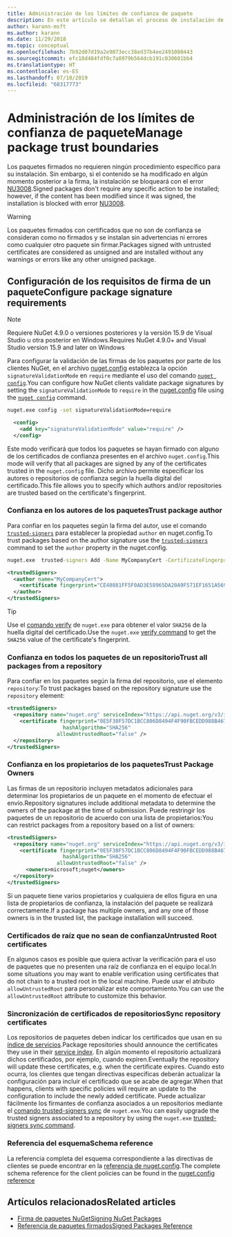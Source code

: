 ```yaml
---
title: Administración de los límites de confianza de paquete
description: En este artículo se detallan el proceso de instalación de paquetes NuGet firmados y las opciones de configuración de la confianza en la firma de los paquetes.
author: karann-msft
ms.author: karann
ms.date: 11/29/2018
ms.topic: conceptual
ms.openlocfilehash: 7b92d07d19a2e9073ecc38ed37b4ee2491080443
ms.sourcegitcommit: efc18d484fdf0c7a8979b564dcb191c030601bb4
ms.translationtype: HT
ms.contentlocale: es-ES
ms.lasthandoff: 07/18/2019
ms.locfileid: "68317773"
---
```

# <a name="manage-package-trust-boundaries"></a><span data-ttu-id="25743-103">Administración de los límites de confianza de paquete</span><span class="sxs-lookup"><span data-stu-id="25743-103">Manage package trust boundaries</span></span>

<span data-ttu-id="25743-104">Los paquetes firmados no requieren ningún procedimiento específico para su instalación. Sin embargo, si el contenido se ha modificado en algún momento posterior a la firma, la instalación se bloqueará con el error [NU3008](../reference/errors-and-warnings/NU3008.md).</span><span class="sxs-lookup"><span data-stu-id="25743-104">Signed packages don't require any specific action to be installed; however, if the content has been modified since it was signed, the installation is blocked with error [NU3008](../reference/errors-and-warnings/NU3008.md).</span></span>

> [!Warning]
> <span data-ttu-id="25743-105">Los paquetes firmados con certificados que no son de confianza se consideran como no firmados y se instalan sin advertencias ni errores como cualquier otro paquete sin firmar.</span><span class="sxs-lookup"><span data-stu-id="25743-105">Packages signed with untrusted certificates are considered as unsigned and are installed without any warnings or errors like any other unsigned package.</span></span>

## <a name="configure-package-signature-requirements"></a><span data-ttu-id="25743-106">Configuración de los requisitos de firma de un paquete</span><span class="sxs-lookup"><span data-stu-id="25743-106">Configure package signature requirements</span></span>

> [!Note]
> <span data-ttu-id="25743-107">Requiere NuGet 4.9.0 o versiones posteriores y la versión 15.9 de Visual Studio u otra posterior en Windows.</span><span class="sxs-lookup"><span data-stu-id="25743-107">Requires NuGet 4.9.0+ and Visual Studio version 15.9 and later on Windows</span></span>

<span data-ttu-id="25743-108">Para configurar la validación de las firmas de los paquetes por parte de los clientes NuGet, en el archivo [nuget.config](../reference/nuget-config-file.md) establezca la opción `signatureValidationMode` en `require` mediante el uso del comando [`nuget config`](../reference/cli-reference/cli-ref-config.md).</span><span class="sxs-lookup"><span data-stu-id="25743-108">You can configure how NuGet clients validate package signatures by setting the `signatureValidationMode` to `require` in the [nuget.config](../reference/nuget-config-file.md) file using the [`nuget config`](../reference/cli-reference/cli-ref-config.md) command.</span></span>

```cmd
nuget.exe config -set signatureValidationMode=require
```

```xml
  <config>
    <add key="signatureValidationMode" value="require" />
  </config>
```

<span data-ttu-id="25743-109">Este modo verificará que todos los paquetes se hayan firmado con alguno de los certificados de confianza presentes en el archivo `nuget.config`.</span><span class="sxs-lookup"><span data-stu-id="25743-109">This mode will verify that all packages are signed by any of the certificates trusted in the `nuget.config` file.</span></span> <span data-ttu-id="25743-110">Dicho archivo permite especificar los autores o repositorios de confianza según la huella digital del certificado.</span><span class="sxs-lookup"><span data-stu-id="25743-110">This file allows you to specify which authors and/or repositories are trusted based on the certificate's fingerprint.</span></span>

### <a name="trust-package-author"></a><span data-ttu-id="25743-111">Confianza en los autores de los paquetes</span><span class="sxs-lookup"><span data-stu-id="25743-111">Trust package author</span></span>

<span data-ttu-id="25743-112">Para confiar en los paquetes según la firma del autor, use el comando [`trusted-signers`](../reference/cli-reference/cli-ref-trusted-signers.md) para establecer la propiedad `author` en nuget.config.</span><span class="sxs-lookup"><span data-stu-id="25743-112">To trust packages based on the author signature use the [`trusted-signers`](../reference/cli-reference/cli-ref-trusted-signers.md) command to set the `author` property in the nuget.config.</span></span>

```cmd
nuget.exe  trusted-signers Add -Name MyCompanyCert -CertificateFingerprint CE40881FF5F0AD3E58965DA20A9F571EF1651A56933748E1BF1C99E537C4E039 -FingerprintAlgorithm SHA256
```

```xml
<trustedSigners>
  <author name="MyCompanyCert">
    <certificate fingerprint="CE40881FF5F0AD3E58965DA20A9F571EF1651A56933748E1BF1C99E537C4E039" hashAlgorithm="SHA256" allowUntrustedRoot="false" />
  </author>
</trustedSigners>
```

>[!TIP]
><span data-ttu-id="25743-113">Use el [comando verify](../reference/cli-reference/cli-ref-verify.md) de `nuget.exe` para obtener el valor `SHA256` de la huella digital del certificado.</span><span class="sxs-lookup"><span data-stu-id="25743-113">Use the `nuget.exe` [verify command](../reference/cli-reference/cli-ref-verify.md) to get the `SHA256` value of the certificate's fingerprint.</span></span>


### <a name="trust-all-packages-from-a-repository"></a><span data-ttu-id="25743-114">Confianza en todos los paquetes de un repositorio</span><span class="sxs-lookup"><span data-stu-id="25743-114">Trust all packages from a repository</span></span>

<span data-ttu-id="25743-115">Para confiar en los paquetes según la firma del repositorio, use el elemento `repository`:</span><span class="sxs-lookup"><span data-stu-id="25743-115">To trust packages based on the repository signature use the `repository` element:</span></span>

```xml
<trustedSigners>  
  <repository name="nuget.org" serviceIndex="https://api.nuget.org/v3/index.json">
    <certificate fingerprint="0E5F38F57DC1BCC806D8494F4F90FBCEDD988B4676070...." 
                  hashAlgorithm="SHA256" 
                allowUntrustedRoot="false" />
  </repository>
</trustedSigners>
```

### <a name="trust-package-owners"></a><span data-ttu-id="25743-116">Confianza en los propietarios de los paquetes</span><span class="sxs-lookup"><span data-stu-id="25743-116">Trust Package Owners</span></span>

<span data-ttu-id="25743-117">Las firmas de un repositorio incluyen metadatos adicionales para determinar los propietarios de un paquete en el momento de efectuar el envío.</span><span class="sxs-lookup"><span data-stu-id="25743-117">Repository signatures include additional metadata to determine the owners of the package at the time of submission.</span></span> <span data-ttu-id="25743-118">Puede restringir los paquetes de un repositorio de acuerdo con una lista de propietarios:</span><span class="sxs-lookup"><span data-stu-id="25743-118">You can restrict packages from a repository based on a list of owners:</span></span>

```xml
<trustedSigners>  
  <repository name="nuget.org" serviceIndex="https://api.nuget.org/v3/index.json">
    <certificate fingerprint="0E5F38F57DC1BCC806D8494F4F90FBCEDD988B4676070...." 
                  hashAlgorithm="SHA256" 
                allowUntrustedRoot="false" />
      <owners>microsoft;nuget</owners>
  </repository>
</trustedSigners>
```

<span data-ttu-id="25743-119">Si un paquete tiene varios propietarios y cualquiera de ellos figura en una lista de propietarios de confianza, la instalación del paquete se realizará correctamente.</span><span class="sxs-lookup"><span data-stu-id="25743-119">If a package has multiple owners, and any one of those owners is in the trusted list, the package installation will succeed.</span></span>

### <a name="untrusted-root-certificates"></a><span data-ttu-id="25743-120">Certificados de raíz que no sean de confianza</span><span class="sxs-lookup"><span data-stu-id="25743-120">Untrusted Root certificates</span></span>

<span data-ttu-id="25743-121">En algunos casos es posible que quiera activar la verificación para el uso de paquetes que no presenten una raíz de confianza en el equipo local.</span><span class="sxs-lookup"><span data-stu-id="25743-121">In some situations you may want to enable verification using certificates that do not chain to a trusted root in the local machine.</span></span> <span data-ttu-id="25743-122">Puede usar el atributo `allowUntrustedRoot` para personalizar este comportamiento.</span><span class="sxs-lookup"><span data-stu-id="25743-122">You can use the `allowUntrustedRoot` attribute to customize this behavior.</span></span>

### <a name="sync-repository-certificates"></a><span data-ttu-id="25743-123">Sincronización de certificados de repositorios</span><span class="sxs-lookup"><span data-stu-id="25743-123">Sync repository certificates</span></span>

<span data-ttu-id="25743-124">Los repositorios de paquetes deben indicar los certificados que usan en su [índice de servicios](../api/service-index.md).</span><span class="sxs-lookup"><span data-stu-id="25743-124">Package repositories should announce the certificates they use in their [service index](../api/service-index.md).</span></span> <span data-ttu-id="25743-125">En algún momento el repositorio actualizará dichos certificados, por ejemplo, cuando expiren.</span><span class="sxs-lookup"><span data-stu-id="25743-125">Eventually the repository will update these certificates, e.g. when the certificate expires.</span></span> <span data-ttu-id="25743-126">Cuando esto ocurra, los clientes que tengan directivas específicas deberán actualizar la configuración para incluir el certificado que se acabe de agregar.</span><span class="sxs-lookup"><span data-stu-id="25743-126">When that happens, clients with specific policies will require an update to the configuration to include the newly added certificate.</span></span> <span data-ttu-id="25743-127">Puede actualizar fácilmente los firmantes de confianza asociados a un repositorios mediante el [comando trusted-signers sync](../reference/cli-reference/cli-ref-trusted-signers.md#nuget-trusted-signers-sync--name-) de `nuget.exe`.</span><span class="sxs-lookup"><span data-stu-id="25743-127">You can easily upgrade the trusted signers associated to a repository by using the `nuget.exe` [trusted-signers sync command](../reference/cli-reference/cli-ref-trusted-signers.md#nuget-trusted-signers-sync--name-).</span></span>

### <a name="schema-reference"></a><span data-ttu-id="25743-128">Referencia del esquema</span><span class="sxs-lookup"><span data-stu-id="25743-128">Schema reference</span></span>

<span data-ttu-id="25743-129">La referencia completa del esquema correspondiente a las directivas de clientes se puede encontrar en la [referencia de nuget.config](../reference/nuget-config-file.md#trustedsigners-section).</span><span class="sxs-lookup"><span data-stu-id="25743-129">The complete schema reference for the client policies can be found in the [nuget.config reference](../reference/nuget-config-file.md#trustedsigners-section)</span></span>

## <a name="related-articles"></a><span data-ttu-id="25743-130">Artículos relacionados</span><span class="sxs-lookup"><span data-stu-id="25743-130">Related articles</span></span>

- [<span data-ttu-id="25743-131">Firma de paquetes NuGet</span><span class="sxs-lookup"><span data-stu-id="25743-131">Signing NuGet Packages</span></span>](../create-packages/Sign-a-Package.md)
- [<span data-ttu-id="25743-132">Referencia de paquetes firmados</span><span class="sxs-lookup"><span data-stu-id="25743-132">Signed Packages Reference</span></span>](../reference/Signed-Packages-Reference.md)
